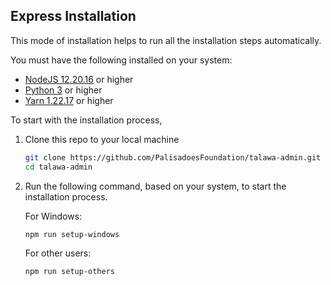 ## Express Installation

This mode of installation helps to run all the installation steps automatically.

You must have the following installed on your system:

- [NodeJS 12.20.16](https://www.nodejs.org) or higher
- [Python 3](https://www.python.org) or higher
- [Yarn 1.22.17](https://yarnpkg.com/) or higher

To start with the installation process,

1. Clone this repo to your local machine

   ```sh
   git clone https://github.com/PalisadoesFoundation/talawa-admin.git
   cd talawa-admin
   ```

2. Run the following command, based on your system, to start the installation process.

   For Windows:

   ```sh
   npm run setup-windows
   ```

   For other users:

   ```sh
   npm run setup-others
   ```

